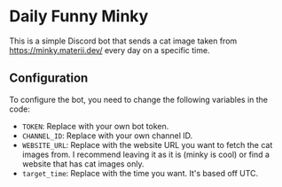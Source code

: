 # Daily Funny Minky

This is a simple Discord bot that sends a cat image taken from <https://minky.materii.dev/> every day on a specific time.

## Configuration

To configure the bot, you need to change the following variables in the code:

- `TOKEN`: Replace with your own bot token.
- `CHANNEL_ID`: Replace with your own channel ID.
- `WEBSITE_URL`: Replace with the website URL you want to fetch the cat images from. I recommend leaving it as it is (minky is cool) or find a website that has cat images only.
- `target_time`: Replace with the time you want. It's based off UTC.
